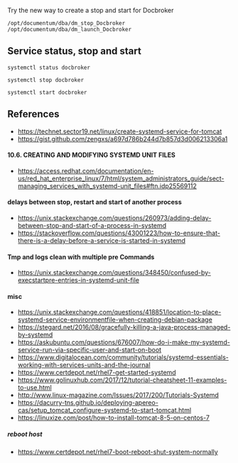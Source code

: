 Try the new way to create a stop and start for Docbroker

    /opt/documentum/dba/dm_stop_Docbroker
    /opt/documentum/dba/dm_launch_Docbroker

## Service status, stop and start
    systemctl status docbroker

    systemctl stop docbroker

    systemctl start docbroker

## References
- https://technet.sector19.net/linux/create-systemd-service-for-tomcat
- https://gist.github.com/zengxs/a697d786b244d7b857d3d006213306a1

#### 10.6. CREATING AND MODIFYING SYSTEMD UNIT FILES
- https://access.redhat.com/documentation/en-us/red_hat_enterprise_linux/7/html/system_administrators_guide/sect-managing_services_with_systemd-unit_files#ftn.idp25569112

#### delays between stop, restart and start of another process
- https://unix.stackexchange.com/questions/260973/adding-delay-between-stop-and-start-of-a-process-in-systemd
- https://stackoverflow.com/questions/43001223/how-to-ensure-that-there-is-a-delay-before-a-service-is-started-in-systemd

#### Tmp and logs clean with multiple pre Commands
- https://unix.stackexchange.com/questions/348450/confused-by-execstartpre-entries-in-systemd-unit-file

#### misc

- https://unix.stackexchange.com/questions/418851/location-to-place-systemd-service-environmentfile-when-creating-debian-package
- https://stegard.net/2016/08/gracefully-killing-a-java-process-managed-by-systemd
- https://askubuntu.com/questions/676007/how-do-i-make-my-systemd-service-run-via-specific-user-and-start-on-boot
- https://www.digitalocean.com/community/tutorials/systemd-essentials-working-with-services-units-and-the-journal
- https://www.certdepot.net/rhel7-get-started-systemd
- https://www.golinuxhub.com/2017/12/tutorial-cheatsheet-11-examples-to-use.html
- http://www.linux-magazine.com/Issues/2017/200/Tutorials-Systemd
- https://dacurry-tns.github.io/deploying-apereo-cas/setup_tomcat_configure-systemd-to-start-tomcat.html
- https://linuxize.com/post/how-to-install-tomcat-8-5-on-centos-7

##### reboot host
- https://www.certdepot.net/rhel7-boot-reboot-shut-system-normally
